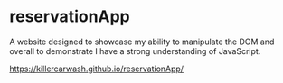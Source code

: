 # reservationApp
A website designed to showcase my ability to manipulate the DOM and overall to demonstrate I have a strong understanding of JavaScript.

https://killercarwash.github.io/reservationApp/
